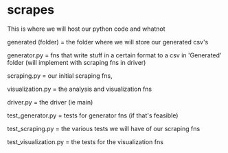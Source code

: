 # scrapes
This is where we will host our python code and whatnot



generated (folder)
= the folder where we will store our generated csv's



generator.py
= fns that write stuff in a certain format to a csv in 'Generated' folder (will implement with scraping fns in driver)

scraping.py
= our initial scraping fns,

visualization.py
= the analysis and visualization fns



driver.py
= the driver (ie main)



test_generator.py
= tests for generator fns (if that's feasible)

test_scraping.py
= the various tests we will have of our scraping fns

test_visualization.py
= the tests for the visualization fns
